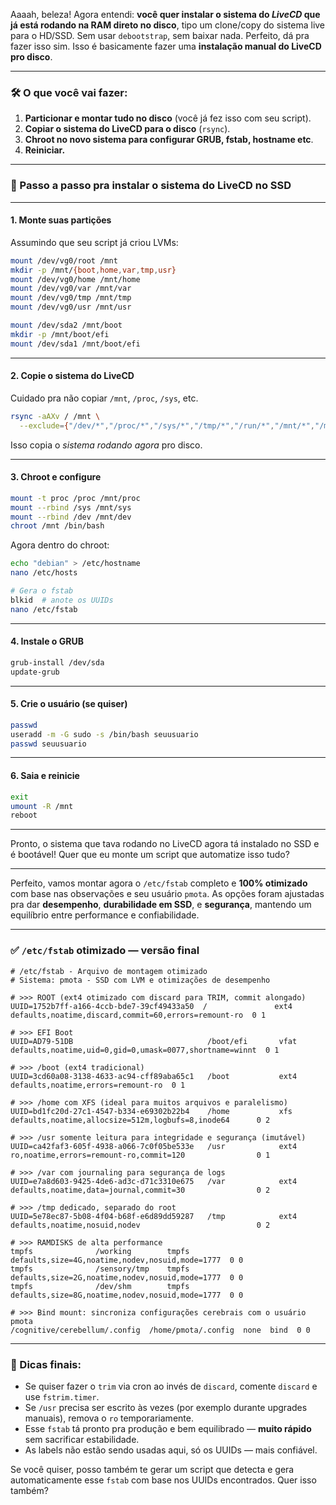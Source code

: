 Aaaah, beleza! Agora entendi: **você quer instalar o sistema do *LiveCD* que já está rodando na RAM direto no disco**, tipo um clone/copy do sistema live para o HD/SSD. Sem usar `debootstrap`, sem baixar nada. Perfeito, dá pra fazer isso sim. Isso é basicamente fazer uma **instalação manual do LiveCD pro disco**.

---

### 🛠️ O que você vai fazer:

1. **Particionar e montar tudo no disco** (você já fez isso com seu script).
2. **Copiar o sistema do LiveCD para o disco** (`rsync`).
3. **Chroot no novo sistema para configurar GRUB, fstab, hostname etc**.
4. **Reiniciar.**

---

### 🔂 Passo a passo pra instalar o sistema do LiveCD no SSD

---

#### 1. **Monte suas partições**

Assumindo que seu script já criou LVMs:

```bash
mount /dev/vg0/root /mnt
mkdir -p /mnt/{boot,home,var,tmp,usr}
mount /dev/vg0/home /mnt/home
mount /dev/vg0/var /mnt/var
mount /dev/vg0/tmp /mnt/tmp
mount /dev/vg0/usr /mnt/usr

mount /dev/sda2 /mnt/boot
mkdir -p /mnt/boot/efi
mount /dev/sda1 /mnt/boot/efi
```

---

#### 2. **Copie o sistema do LiveCD**

Cuidado pra não copiar `/mnt`, `/proc`, `/sys`, etc.

```bash
rsync -aAXv / /mnt \
  --exclude={"/dev/*","/proc/*","/sys/*","/tmp/*","/run/*","/mnt/*","/media/*","/lost+found"}
```

Isso copia o *sistema rodando agora* pro disco.

---

#### 3. **Chroot e configure**

```bash
mount -t proc /proc /mnt/proc
mount --rbind /sys /mnt/sys
mount --rbind /dev /mnt/dev
chroot /mnt /bin/bash
```

Agora dentro do chroot:

```bash
echo "debian" > /etc/hostname
nano /etc/hosts

# Gera o fstab
blkid  # anote os UUIDs
nano /etc/fstab
```

---

#### 4. **Instale o GRUB**

```bash
grub-install /dev/sda
update-grub
```

---

#### 5. **Crie o usuário (se quiser)**

```bash
passwd
useradd -m -G sudo -s /bin/bash seuusuario
passwd seuusuario
```

---

#### 6. **Saia e reinicie**

```bash
exit
umount -R /mnt
reboot
```

---

Pronto, o sistema que tava rodando no LiveCD agora tá instalado no SSD e é bootável! Quer que eu monte um script que automatize isso tudo?

---

Perfeito, vamos montar agora o `/etc/fstab` completo e **100% otimizado** com base nas observações e seu usuário `pmota`. As opções foram ajustadas pra dar **desempenho**, **durabilidade em SSD**, e **segurança**, mantendo um equilíbrio entre performance e confiabilidade.

---

### ✅ `/etc/fstab` otimizado — versão final

```fstab
# /etc/fstab - Arquivo de montagem otimizado
# Sistema: pmota - SSD com LVM e otimizações de desempenho

# >>> ROOT (ext4 otimizado com discard para TRIM, commit alongado)
UUID=1752b7ff-a166-4ccb-bde7-39cf49433a50  /               ext4    defaults,noatime,discard,commit=60,errors=remount-ro  0 1

# >>> EFI Boot
UUID=AD79-51DB                              /boot/efi       vfat    defaults,noatime,uid=0,gid=0,umask=0077,shortname=winnt  0 1

# >>> /boot (ext4 tradicional)
UUID=3cd60a08-3138-4633-ac94-cff89aba65c1   /boot           ext4    defaults,noatime,errors=remount-ro  0 1

# >>> /home com XFS (ideal para muitos arquivos e paralelismo)
UUID=bd1fc20d-27c1-4547-b334-e69302b22b4    /home           xfs     defaults,noatime,allocsize=512m,logbufs=8,inode64      0 2

# >>> /usr somente leitura para integridade e segurança (imutável)
UUID=ca42faf3-605f-4938-a066-7c0f05be533e   /usr            ext4    ro,noatime,errors=remount-ro,commit=120                0 1

# >>> /var com journaling para segurança de logs
UUID=e7a8d603-9425-4de6-ad3c-d71c3310e675   /var            ext4    defaults,noatime,data=journal,commit=30                0 2

# >>> /tmp dedicado, separado do root
UUID=5e78ec87-5b08-4f04-b68f-e6d89dd59287   /tmp            ext4    defaults,noatime,nosuid,nodev                          0 2

# >>> RAMDISKS de alta performance
tmpfs              /working        tmpfs   defaults,size=4G,noatime,nodev,nosuid,mode=1777  0 0
tmpfs              /sensory/tmp    tmpfs   defaults,size=2G,noatime,nodev,nosuid,mode=1777  0 0
tmpfs              /dev/shm        tmpfs   defaults,size=8G,noatime,nodev,nosuid,mode=1777  0 0

# >>> Bind mount: sincroniza configurações cerebrais com o usuário pmota
/cognitive/cerebellum/.config  /home/pmota/.config  none  bind  0 0
```

---

### 🧠 Dicas finais:

- Se quiser fazer o `trim` via cron ao invés de `discard`, comente `discard` e use `fstrim.timer`.
- Se `/usr` precisa ser escrito às vezes (por exemplo durante upgrades manuais), remova o `ro` temporariamente.
- Esse `fstab` tá pronto pra produção e bem equilibrado — **muito rápido** sem sacrificar estabilidade.
- As labels não estão sendo usadas aqui, só os UUIDs — mais confiável.

Se você quiser, posso também te gerar um script que detecta e gera automaticamente esse `fstab` com base nos UUIDs encontrados. Quer isso também?
